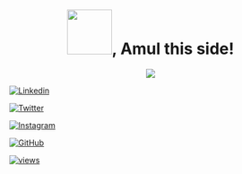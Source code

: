 <h1  align="center"> <img src="https://www.animatedimages.org/data/media/523/animated-hello-image-0031.gif" width="80">, Amul this side!</h1>

<p align="center">
<img src="https://c.tenor.com/Rm4M00jy2QQAAAAi/crayon-shinchan.gif">

[![Linkedin](https://img.shields.io/badge/-LinkedIn-blue?style=flat-square&logo=Linkedin&logoColor=white&link=https://www.linkedin.com/in/amul-agrawal-2180ab1a1/)](https://www.linkedin.com/in/amul-agrawal-2180ab1a1/)

[![Twitter](https://img.shields.io/badge/-Twitter-%231DA1F2.svg?style=flat-square&logo=twitter&logoColor=white&link=https://www.twitter.com/in/gantavyamalviya/)](https://www.twitter.com/in/gantavyamalviya/)

[![Instagram](https://img.shields.io/badge/-Instagram-red?style=flat-square&logo=Instagram&logoColor=white&link=https://www.instagram.com/agrawal_amul/)](https://www.instagram.com/agrawal_amul/)

[![GitHub](https://img.shields.io/badge/-Github-%23100000.svg?&style=flat-square&logo=github&logoColor=white&link=https://www.github.com/amulagrawal02/)](https://www.github.com/amulagrawal02/)

[![views](https://komarev.com/ghpvc/?username=amulagrawal02&label=Profile%20views&color=0e75b6&style=flat)](https://github.com/amulagrawal02)

</p>
